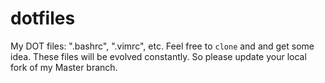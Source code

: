 dotfiles
========

My DOT files: ".bashrc", ".vimrc", etc.
Feel free to `clone` and and get some idea. These files will be evolved constantly. So please update 
your local fork of my Master branch.   
